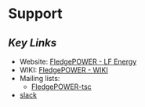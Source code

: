 # Support

## _Key Links_

- Website: [FledgePOWER - LF Energy](https://www.lfenergy.org/projects/fledgepower/)
- WIKI: [FledgePOWER - WIKI](https://wiki.lfenergy.org/display/HOME/FledgePower)
- Mailing lists:
    - [FledgePOWER-tsc](https://lists.lfenergy.org/g/fledgepower-tsc)
- [slack](https://lfenergy.slack.com/)
